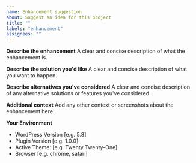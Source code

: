 ```yaml
---
name: Enhancement suggestion
about: Suggest an idea for this project
title: ""
labels: "enhancement"
assignees: ""
---
```


**Describe the enhancement**
A clear and concise description of what the enhancement is.

**Describe the solution you'd like**
A clear and concise description of what you want to happen.

**Describe alternatives you've considered**
A clear and concise description of any alternative solutions or features you've considered.

**Additional context**
Add any other context or screenshots about the enhancement here.

**Your Environment**

-   WordPress Version [e.g. 5.8]
-   Plugin Version [e.g. 1.0.0]
-   Active Theme: [e.g. Twenty Twenty-One]
-   Browser [e.g. chrome, safari]
